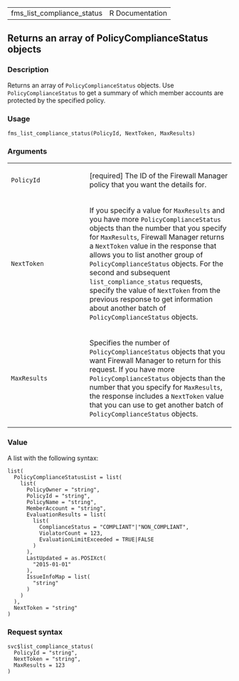 <table style="width: 100%;">
<tbody>
<tr class="odd">
<td>fms_list_compliance_status</td>
<td style="text-align: right;">R Documentation</td>
</tr>
</tbody>
</table>

## Returns an array of PolicyComplianceStatus objects

### Description

Returns an array of `PolicyComplianceStatus` objects. Use
`PolicyComplianceStatus` to get a summary of which member accounts are
protected by the specified policy.

### Usage

    fms_list_compliance_status(PolicyId, NextToken, MaxResults)

### Arguments

<table>
<colgroup>
<col style="width: 35%" />
<col style="width: 65%" />
</colgroup>
<tbody>
<tr class="odd">
<td><code
id="fms_list_compliance_status_:_PolicyId">PolicyId</code></td>
<td><p>[required] The ID of the Firewall Manager policy that you want
the details for.</p></td>
</tr>
<tr class="even">
<td><code
id="fms_list_compliance_status_:_NextToken">NextToken</code></td>
<td><p>If you specify a value for <code>MaxResults</code> and you have
more <code>PolicyComplianceStatus</code> objects than the number that
you specify for <code>MaxResults</code>, Firewall Manager returns a
<code>NextToken</code> value in the response that allows you to list
another group of <code>PolicyComplianceStatus</code> objects. For the
second and subsequent <code>list_compliance_status</code> requests,
specify the value of <code>NextToken</code> from the previous response
to get information about another batch of
<code>PolicyComplianceStatus</code> objects.</p></td>
</tr>
<tr class="odd">
<td><code
id="fms_list_compliance_status_:_MaxResults">MaxResults</code></td>
<td><p>Specifies the number of <code>PolicyComplianceStatus</code>
objects that you want Firewall Manager to return for this request. If
you have more <code>PolicyComplianceStatus</code> objects than the
number that you specify for <code>MaxResults</code>, the response
includes a <code>NextToken</code> value that you can use to get another
batch of <code>PolicyComplianceStatus</code> objects.</p></td>
</tr>
</tbody>
</table>

### Value

A list with the following syntax:

    list(
      PolicyComplianceStatusList = list(
        list(
          PolicyOwner = "string",
          PolicyId = "string",
          PolicyName = "string",
          MemberAccount = "string",
          EvaluationResults = list(
            list(
              ComplianceStatus = "COMPLIANT"|"NON_COMPLIANT",
              ViolatorCount = 123,
              EvaluationLimitExceeded = TRUE|FALSE
            )
          ),
          LastUpdated = as.POSIXct(
            "2015-01-01"
          ),
          IssueInfoMap = list(
            "string"
          )
        )
      ),
      NextToken = "string"
    )

### Request syntax

    svc$list_compliance_status(
      PolicyId = "string",
      NextToken = "string",
      MaxResults = 123
    )
